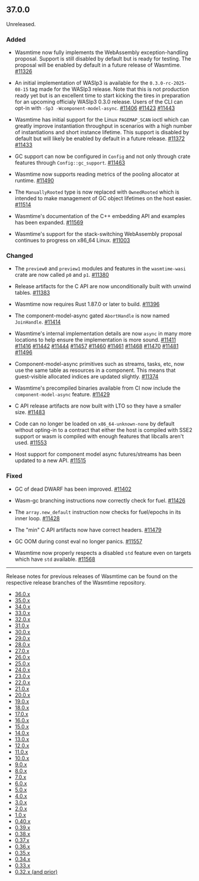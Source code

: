 ## 37.0.0

Unreleased.

### Added

* Wasmtime now fully implements the WebAssembly exception-handling proposal.
  Support is still disabled by default but is ready for testing. The proposal
  will be enabled by default in a future release of Wasmtime.
  [#11326](https://github.com/bytecodealliance/wasmtime/pull/11326)

* An initial implementation of WASIp3 is available for the `0.3.0-rc-2025-08-15`
  tag made for the WASIp3 release. Note that this is not production ready yet
  but is an excellent time to start kicking the tires in preparation for an
  upcoming officialy WASIp3 0.3.0 release. Users of the CLI can opt-in with
  `-Sp3 -Wcomponent-model-async`.
  [#11406](https://github.com/bytecodealliance/wasmtime/pull/11406)
  [#11423](https://github.com/bytecodealliance/wasmtime/pull/11423)
  [#11443](https://github.com/bytecodealliance/wasmtime/pull/11443)

* Wasmtime has initial support for the Linux `PAGEMAP_SCAN` ioctl which can
  greatly improve instantiation throughput in scenarios with a high number of
  instantiations and short instance lifetime. This support is disabled by
  default but will likely be enabled by default in a future release.
  [#11372](https://github.com/bytecodealliance/wasmtime/pull/11372)
  [#11433](https://github.com/bytecodealliance/wasmtime/pull/11433)

* GC support can now be configured in `Config` and not only through crate
  features through `Config::gc_support`.
  [#11463](https://github.com/bytecodealliance/wasmtime/pull/11463)

* Wasmtime now supports reading metrics of the pooling allocator at runtime.
  [#11490](https://github.com/bytecodealliance/wasmtime/pull/11490)

* The `ManuallyRooted` type is now replaced with `OwnedRooted` which is intended
  to make management of GC object lifetimes on the host easier.
  [#11514](https://github.com/bytecodealliance/wasmtime/pull/11514)

* Wasmtime's documentation of the C++ embedding API and examples has been
  expanded.
  [#11569](https://github.com/bytecodealliance/wasmtime/pull/11569)

* Wasmtime's support for the stack-switching WebAssembly proposal continues to
  progress on x86\_64 Linux.
  [#11003](https://github.com/bytecodealliance/wasmtime/pull/11003)

### Changed

* The `preview0` and `preview1` modules and features in the `wasmtime-wasi`
  crate are now called `p0` and `p1`.
  [#11380](https://github.com/bytecodealliance/wasmtime/pull/11380)

* Release artifacts for the C API are now unconditionally built with unwind
  tables.
  [#11383](https://github.com/bytecodealliance/wasmtime/pull/11383)

* Wasmtime now requires Rust 1.87.0 or later to build.
  [#11396](https://github.com/bytecodealliance/wasmtime/pull/11396)

* The component-model-async gated `AbortHandle` is now named `JoinHandle`.
  [#11414](https://github.com/bytecodealliance/wasmtime/pull/11414)

* Wasmtime's internal implementation details are now `async` in many more
  locations to help ensure the implementation is more sound.
  [#11411](https://github.com/bytecodealliance/wasmtime/pull/11411)
  [#11416](https://github.com/bytecodealliance/wasmtime/pull/11416)
  [#11442](https://github.com/bytecodealliance/wasmtime/pull/11442)
  [#11444](https://github.com/bytecodealliance/wasmtime/pull/11444)
  [#11457](https://github.com/bytecodealliance/wasmtime/pull/11457)
  [#11460](https://github.com/bytecodealliance/wasmtime/pull/11460)
  [#11461](https://github.com/bytecodealliance/wasmtime/pull/11461)
  [#11468](https://github.com/bytecodealliance/wasmtime/pull/11468)
  [#11470](https://github.com/bytecodealliance/wasmtime/pull/11470)
  [#11481](https://github.com/bytecodealliance/wasmtime/pull/11481)
  [#11496](https://github.com/bytecodealliance/wasmtime/pull/11496)

* Component-model-async primitives such as streams, tasks, etc, now use the same
  table as resources in a component. This means that guest-visible allocated
  indices are updated slightly.
  [#11374](https://github.com/bytecodealliance/wasmtime/pull/11374)

* Wasmtime's precompiled binaries available from CI now include the
  `component-model-async` feature.
  [#11429](https://github.com/bytecodealliance/wasmtime/pull/11429)

* C API release artifacts are now built with LTO so they have a smaller size.
  [#11483](https://github.com/bytecodealliance/wasmtime/pull/11483)

* Code can no longer be loaded on `x86_64-unknown-none` by default without
  opting-in to a contract that either the host is compiled with SSE2 support or
  wasm is compiled with enough features that libcalls aren't used.
  [#11553](https://github.com/bytecodealliance/wasmtime/pull/11553)

* Host support for component model async futures/streams has been updated to a
  new API.
  [#11515](https://github.com/bytecodealliance/wasmtime/pull/11515)

### Fixed

* GC of dead DWARF has been improved.
  [#11402](https://github.com/bytecodealliance/wasmtime/pull/11402)

* Wasm-gc branching instructions now correctly check for fuel.
  [#11426](https://github.com/bytecodealliance/wasmtime/pull/11426)

* The `array.new_default` instruction now checks for fuel/epochs in its inner
  loop.
  [#11428](https://github.com/bytecodealliance/wasmtime/pull/11428)

* The "min" C API artifacts now have correct headers.
  [#11479](https://github.com/bytecodealliance/wasmtime/pull/11479)

* GC OOM during const eval no longer panics.
  [#11557](https://github.com/bytecodealliance/wasmtime/pull/11557)

* Wasmtime now properly respects a disabled `std` feature even on targets which
  have `std` available.
  [#11568](https://github.com/bytecodealliance/wasmtime/pull/11568)

--------------------------------------------------------------------------------

Release notes for previous releases of Wasmtime can be found on the respective
release branches of the Wasmtime repository.

<!-- ARCHIVE_START -->
* [36.0.x](https://github.com/bytecodealliance/wasmtime/blob/release-36.0.0/RELEASES.md)
* [35.0.x](https://github.com/bytecodealliance/wasmtime/blob/release-35.0.0/RELEASES.md)
* [34.0.x](https://github.com/bytecodealliance/wasmtime/blob/release-34.0.0/RELEASES.md)
* [33.0.x](https://github.com/bytecodealliance/wasmtime/blob/release-33.0.0/RELEASES.md)
* [32.0.x](https://github.com/bytecodealliance/wasmtime/blob/release-32.0.0/RELEASES.md)
* [31.0.x](https://github.com/bytecodealliance/wasmtime/blob/release-31.0.0/RELEASES.md)
* [30.0.x](https://github.com/bytecodealliance/wasmtime/blob/release-30.0.0/RELEASES.md)
* [29.0.x](https://github.com/bytecodealliance/wasmtime/blob/release-29.0.0/RELEASES.md)
* [28.0.x](https://github.com/bytecodealliance/wasmtime/blob/release-28.0.0/RELEASES.md)
* [27.0.x](https://github.com/bytecodealliance/wasmtime/blob/release-27.0.0/RELEASES.md)
* [26.0.x](https://github.com/bytecodealliance/wasmtime/blob/release-26.0.0/RELEASES.md)
* [25.0.x](https://github.com/bytecodealliance/wasmtime/blob/release-25.0.0/RELEASES.md)
* [24.0.x](https://github.com/bytecodealliance/wasmtime/blob/release-24.0.0/RELEASES.md)
* [23.0.x](https://github.com/bytecodealliance/wasmtime/blob/release-23.0.0/RELEASES.md)
* [22.0.x](https://github.com/bytecodealliance/wasmtime/blob/release-22.0.0/RELEASES.md)
* [21.0.x](https://github.com/bytecodealliance/wasmtime/blob/release-21.0.0/RELEASES.md)
* [20.0.x](https://github.com/bytecodealliance/wasmtime/blob/release-20.0.0/RELEASES.md)
* [19.0.x](https://github.com/bytecodealliance/wasmtime/blob/release-19.0.0/RELEASES.md)
* [18.0.x](https://github.com/bytecodealliance/wasmtime/blob/release-18.0.0/RELEASES.md)
* [17.0.x](https://github.com/bytecodealliance/wasmtime/blob/release-17.0.0/RELEASES.md)
* [16.0.x](https://github.com/bytecodealliance/wasmtime/blob/release-16.0.0/RELEASES.md)
* [15.0.x](https://github.com/bytecodealliance/wasmtime/blob/release-15.0.0/RELEASES.md)
* [14.0.x](https://github.com/bytecodealliance/wasmtime/blob/release-14.0.0/RELEASES.md)
* [13.0.x](https://github.com/bytecodealliance/wasmtime/blob/release-13.0.0/RELEASES.md)
* [12.0.x](https://github.com/bytecodealliance/wasmtime/blob/release-12.0.0/RELEASES.md)
* [11.0.x](https://github.com/bytecodealliance/wasmtime/blob/release-11.0.0/RELEASES.md)
* [10.0.x](https://github.com/bytecodealliance/wasmtime/blob/release-10.0.0/RELEASES.md)
* [9.0.x](https://github.com/bytecodealliance/wasmtime/blob/release-9.0.0/RELEASES.md)
* [8.0.x](https://github.com/bytecodealliance/wasmtime/blob/release-8.0.0/RELEASES.md)
* [7.0.x](https://github.com/bytecodealliance/wasmtime/blob/release-7.0.0/RELEASES.md)
* [6.0.x](https://github.com/bytecodealliance/wasmtime/blob/release-6.0.0/RELEASES.md)
* [5.0.x](https://github.com/bytecodealliance/wasmtime/blob/release-5.0.0/RELEASES.md)
* [4.0.x](https://github.com/bytecodealliance/wasmtime/blob/release-4.0.0/RELEASES.md)
* [3.0.x](https://github.com/bytecodealliance/wasmtime/blob/release-3.0.0/RELEASES.md)
* [2.0.x](https://github.com/bytecodealliance/wasmtime/blob/release-2.0.0/RELEASES.md)
* [1.0.x](https://github.com/bytecodealliance/wasmtime/blob/release-1.0.0/RELEASES.md)
* [0.40.x](https://github.com/bytecodealliance/wasmtime/blob/release-0.40.0/RELEASES.md)
* [0.39.x](https://github.com/bytecodealliance/wasmtime/blob/release-0.39.0/RELEASES.md)
* [0.38.x](https://github.com/bytecodealliance/wasmtime/blob/release-0.38.0/RELEASES.md)
* [0.37.x](https://github.com/bytecodealliance/wasmtime/blob/release-0.37.0/RELEASES.md)
* [0.36.x](https://github.com/bytecodealliance/wasmtime/blob/release-0.36.0/RELEASES.md)
* [0.35.x](https://github.com/bytecodealliance/wasmtime/blob/release-0.35.0/RELEASES.md)
* [0.34.x](https://github.com/bytecodealliance/wasmtime/blob/release-0.34.0/RELEASES.md)
* [0.33.x](https://github.com/bytecodealliance/wasmtime/blob/release-0.33.0/RELEASES.md)
* [0.32.x (and prior)](https://github.com/bytecodealliance/wasmtime/blob/release-0.32.0/RELEASES.md)
